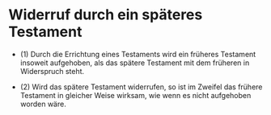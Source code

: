 # Widerruf durch ein späteres Testament

- (1) Durch die Errichtung eines Testaments wird ein früheres Testament insoweit aufgehoben, als das spätere Testament mit dem früheren in Widerspruch steht.

- (2) Wird das spätere Testament widerrufen, so ist im Zweifel das frühere Testament in gleicher Weise wirksam, wie wenn es nicht aufgehoben worden wäre.

